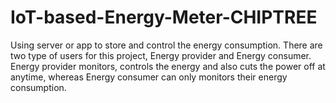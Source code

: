 # IoT-based-Energy-Meter-CHIPTREE
Using server or app to store and control the energy consumption. There are two type of users for this project, Energy provider and Energy consumer. Energy provider monitors, controls the energy and also cuts the power off at anytime, whereas Energy consumer can only monitors their energy consumption. 
